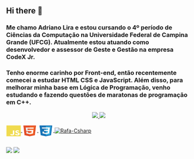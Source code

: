 ## Hi there 👋
### Me chamo Adriano Lira e estou cursando o 4º período de Ciências da Computação na Universidade Federal de Campina Grande (UFCG). Atualmente estou atuando como desenvolvedor e assessor de Geste e Gestão na empresa CodeX Jr. 
### Tenho enorme carinho por Front-end, então recentemente comecei a estudar HTML CSS e JavaScript. Além disso, para melhorar minha base em Lógica de Programação, venho estudando e fazendo questões de maratonas de programação em C++.
<div align="center">
  <a href="https://github.com/liradriano">
  <img height="160em" src="https://github-readme-stats.vercel.app/api?username=liradriano&show_icons=true&theme=dracula&include_all_commits=true&count_private=true"/>
  <img height="160em" src="https://github-readme-stats.vercel.app/api/top-langs/?username=liradriano&layout=compact&langs_count=7&theme=dracula"/>
</div>
<div style="display: inline_block"><br>
  <img align="center" alt="Js" height="30" width="40" src="https://raw.githubusercontent.com/devicons/devicon/master/icons/javascript/javascript-plain.svg">
  <img align="center" alt="Rafa-HTML" height="30" width="40" src="https://raw.githubusercontent.com/devicons/devicon/master/icons/html5/html5-original.svg">
  <img align="center" alt="Rafa-CSS" height="30" width="40" src="https://raw.githubusercontent.com/devicons/devicon/master/icons/css3/css3-original.svg">
  <img align="center" alt="Rafa-Csharp" height="30" width="40" src="https://cdn.jsdelivr.net/gh/devicons/devicon/icons/cplusplus/cplusplus-original.svg">
</div>
  
  ##
 
<div> 
  <a href = "mailto:adriano.junior@ccc.ufcg.edu.br" target="_blank" ><img src="https://img.shields.io/badge/-Gmail-%23333?style=for-the-badge&logo=gmail&logoColor=white"></a>
  <a href="https://www.linkedin.com/in/adriano-lira-369b231b8/" target="_blank"><img src="https://img.shields.io/badge/-LinkedIn-%230077B5?style=for-the-badge&logo=linkedin&logoColor=white"></a> 
 

 
</div>
